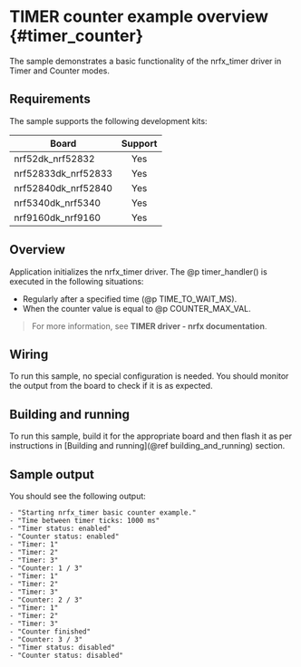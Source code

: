 # TIMER counter example overview {#timer_counter}

The sample demonstrates a basic functionality of the nrfx_timer driver in Timer and Counter modes.

## Requirements

The sample supports the following development kits:

| **Board**           | **Support** |
|---------------------|:-----------:|
| nrf52dk_nrf52832    |     Yes     |
| nrf52833dk_nrf52833 |     Yes     |
| nrf52840dk_nrf52840 |     Yes     |
| nrf5340dk_nrf5340   |     Yes     |
| nrf9160dk_nrf9160   |     Yes     |

## Overview

Application initializes the nrfx_timer driver.
The @p timer_handler() is executed in the following situations:
* Regularly after a specified time (@p TIME_TO_WAIT_MS).
* When the counter value is equal to @p COUNTER_MAX_VAL.

> For more information, see **TIMER driver - nrfx documentation**.

## Wiring

To run this sample, no special configuration is needed.
You should monitor the output from the board to check if it is as expected.

## Building and running

To run this sample, build it for the appropriate board and then flash it as per instructions in [Building and running](@ref building_and_running) section.

## Sample output

You should see the following output:

```
- "Starting nrfx_timer basic counter example."
- "Time between timer ticks: 1000 ms"
- "Timer status: enabled"
- "Counter status: enabled"
- "Timer: 1"
- "Timer: 2"
- "Timer: 3"
- "Counter: 1 / 3"
- "Timer: 1"
- "Timer: 2"
- "Timer: 3"
- "Counter: 2 / 3"
- "Timer: 1"
- "Timer: 2"
- "Timer: 3"
- "Counter finished"
- "Counter: 3 / 3"
- "Timer status: disabled"
- "Counter status: disabled"
```
